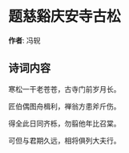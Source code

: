 # 题慈谿庆安寺古松

**作者**: 冯𫐐

## 诗词内容

寒松一干老苍苍，古寺门前岁月长。

匠伯偶图舟楫利，禅翁方患斧斤伤。

得全此日同齐栎，勿翦他年比召棠。

可但与君期久远，相将俱列大夫行。

